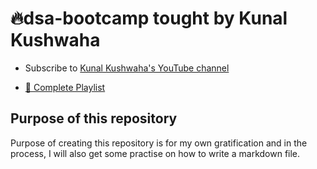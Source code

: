# 🔥dsa-bootcamp tought by Kunal Kushwaha

- Subscribe to [Kunal Kushwaha's YouTube channel](https://www.youtube.com/KunalKushwaha?sub_confirmation=1)

- [📂 Complete Playlist](https://www.youtube.com/playlist?list=PL9gnSGHSqcnr_DxHsP7AW9ftq0AtAyYqJ)


## Purpose of this repository

Purpose of creating this repository is for my own gratification and in the process, I will also get some practise on how to write a markdown file.


